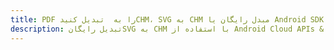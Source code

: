 ---title: PDF را به  تبدیل کنیدCHM، SVG به CHM مبدل رایگان یا Android SDKdescription: تبدیل رایگانSVG به CHM با استفاده از Android Cloud APIs & SDK همچنین اسناد PDF را در Cloud ایجاد، ویرایش و رندر کنید.---